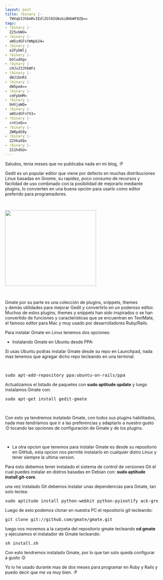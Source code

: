 ```yaml
---
layout: post
title: !binary |-
  TWVqb3JhbmRvIEdlZGl0IGNvbiBHbWF0ZQ==
tags:
- !binary |-
  Z25vbWU=
- !binary |-
  aW5zdGFsYWNpb24=
- !binary |-
  a2FybWlj
- !binary |-
  bGludXg=
- !binary |-
  cHJvZ3JhbWFz
- !binary |-
  dWJ1bnR1
- !binary |-
  dW5peA==
- !binary |-
  cmFpbHM=
- !binary |-
  bHVjaWQ=
- !binary |-
  aW5zdGFsYXI=
- !binary |-
  cnVieQ==
- !binary |-
  ZWRpdG9y
- !binary |-
  Z2VkaXQ=
- !binary |-
  Z21hdGU=
---
```

Saludos, tenia meses que no publicaba nada en mi blog, :P

Gedit es un popular editor que viene por defecto en muchas distribuciones Linux basadas en Gnome, su rapidez, poco consumo de recursos y facilidad de uso combinado con la posibilidad de mejorarlo mediante plugins, lo convierten en una buena opción para usarlo como editor preferido para programadores.

&nbsp;

<a href="http://blog.jam.net.ve/imagenes/uploads/2011/07/regtransf_Mongoid.rb-programacion-proyectos-git-RT_RB_Mongoid-gedit_050.jpeg"><img class="aligncenter size-medium wp-image-812" title="regtransf_Mongoid.rb (~-programacion-proyectos-git-RT_RB_Mongoid) - gedit_050" src="http://blog.jam.net.ve/imagenes/uploads/2011/07/regtransf_Mongoid.rb-programacion-proyectos-git-RT_RB_Mongoid-gedit_050-300x249.jpg" alt="" width="300" height="249" /></a>

&nbsp;

Gmate por su parte es una colección de plugins, snippets, themes y demás utilidades para mejorar Gedit y convertirlo en un poderoso editor. Muchos de estos plugins, themes y snippets han sido inspirados o se han convertido de funciones y características que se encuentran en TextMate, el famoso editor para Mac y muy usado por desarrolladores Ruby/Rails.

Para instalar Gmate en Linux tenemos dos opciones:

- Instalando Gmate en Ubuntu desde PPA:

Si usas Ubuntu podras instalar Gmate desde su repo en Launchpad, nada mas tenemos que agregar dicho repo tecleando en una terminal:

&nbsp;
<pre lang="bash" line="1" escaped="true">sudo apt-add-repository ppa:ubuntu-on-rails/ppa</pre>
Actualizamos el listado de paquetes con <strong>sudo aptitude update</strong> y luego instalamos Gmate con:
<pre lang="bash" line="1" escaped="true">sudo apt-get install gedit-gmate</pre>
&nbsp;

Con esto ya tendremos instalado Gmate, con todos sus plugins habilitados, nada mas tendríamos que ir a las preferencias y adaptarlo a nuestro gusto :D tocando las opciones de configuración de Gmate y de los plugins.

&nbsp;

- La otra opcion que tenemos para instalar Gmate es desde su repositorio en GitHub, esta opcion nos permite instalarlo en cualquier distro Linux y tener siempre la ultima version.

Para esto debemos tener instalado el sistema de control de versiones Git el cual puedes instalar en distros basadas en Debian con: <strong>sudo aptitude install git-core</strong>.

una vez instalado Git debemos instalar unas dependencias para Gmate, tan solo teclea:
<pre lang="bash" line="1" escaped="true">sudo aptitude install python-webkit python-pyinotify ack-grep</pre>
Luego de esto podemos clonar en nuestra PC el repositorio git tecleando:
<pre lang="bash" line="1" escaped="true">git clone git://github.com/gmate/gmate.git</pre>
luego nos movemos a la carpeta del repositorio gmate tecleando <strong>cd gmate</strong> y ejecutamos el instalador de Gmate tecleando:
<pre lang="bash" line="1" escaped="true">sh install.sh</pre>
Con esto tendremos instalado Gmate, por lo que tan solo queda configurar a gusto :D

Yo lo he usado durante mas de dos meses para programar en Ruby y Rails y puedo decir que me va muy bien. :P
